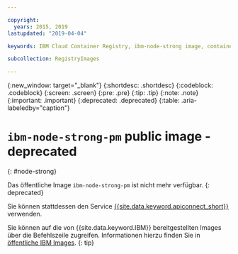 ```yaml
---

copyright:
  years: 2015, 2019
lastupdated: "2019-04-04"

keywords: IBM Cloud Container Registry, ibm-node-strong image, container image, public image

subcollection: RegistryImages

---
```


{:new_window: target="_blank"}
{:shortdesc: .shortdesc}
{:codeblock: .codeblock}
{:screen: .screen}
{:pre: .pre}
{:tip: .tip}
{:note: .note}
{:important: .important}
{:deprecated: .deprecated}
{:table: .aria-labeledby="caption"}

# `ibm-node-strong-pm` public image - deprecated
{: #node-strong}

Das öffentliche Image `ibm-node-strong-pm` ist nicht mehr verfügbar.
{: deprecated}

Sie können stattdessen den Service [{{site.data.keyword.apiconnect_short}}](/docs/services/apiconnect?topic=apiconnect-index#index) verwenden.

Sie können auf die von {{site.data.keyword.IBM}} bereitgestellten Images über die Befehlszeile zugreifen. Informationen hierzu finden Sie in [öffentliche IBM Images](/docs/services/Registry?topic=registry-public_images#public_images).
{: tip}

